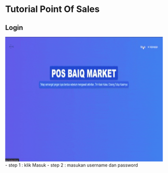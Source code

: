 # Tutorial Point Of Sales

## Login 
<img src="tutor/login.gif" width="600" height="400" />
- step 1 : klik Masuk
- step 2 : masukan username dan password
